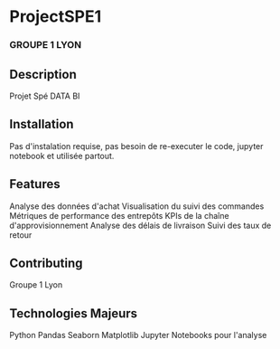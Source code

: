 # ProjectSPE1
### GROUPE 1 LYON

## Description
Projet Spé DATA BI

## Installation

Pas d'instalation requise, pas besoin de re-executer le code, jupyter notebook et utilisée partout.

## Features

Analyse des données d'achat
Visualisation du suivi des commandes
Métriques de performance des entrepôts
KPIs de la chaîne d'approvisionnement
Analyse des délais de livraison
Suivi des taux de retour


## Contributing

Groupe 1 Lyon

## Technologies Majeurs

Python 
Pandas 
Seaborn 
Matplotlib 
Jupyter Notebooks pour l'analyse


